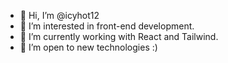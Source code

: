 - 👋 Hi, I’m @icyhot12
- 👀 I’m interested in front-end development.
- 🌱 I’m currently working with React and Tailwind.
- 💞️ I’m open to new technologies :)

<!---
icyhot12/icyhot12 is a ✨ special ✨ repository because its `README.md` (this file) appears on your GitHub profile.
You can click the Preview link to take a look at your changes.
--->

